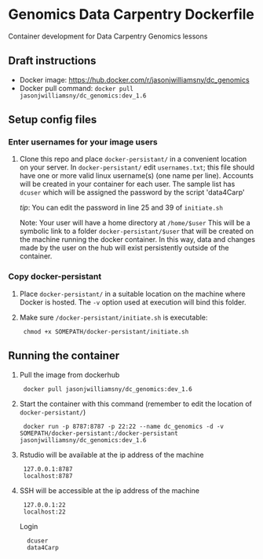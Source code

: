 # Genomics Data Carpentry Dockerfile
Container development for Data Carpentry Genomics lessons

## Draft instructions

- Docker image: https://hub.docker.com/r/jasonjwilliamsny/dc_genomics
- Docker pull command: `docker pull jasonjwilliamsny/dc_genomics:dev_1.6`

## Setup config files

### Enter usernames for your image users

1. Clone this repo and place `docker-persistant/` in
   a convenient location on your server. In `docker-persistant/`
   edit `usernames.txt`; this file should have one or more valid linux
   username(s) (one name per line). Accounts will be created in your
   container for each user. The sample list has `dcuser` which will be assigned
   the password by the script 'data4Carp'

   *tip*: You can edit the password in line 25 and 39 of `initiate.sh`

   Note: Your user will have a home directory at `/home/$user`
   This will be a symbolic link to a folder `docker-persistant/$user`
   that will be created on the machine running the docker container.
   In this way, data and changes made by the user on the hub will exist
   persistently outside of the container.

### Copy docker-persistant

1. Place `docker-persistant/` in a suitable location on the
   machine where Docker is hosted. The `-v` option used at execution
   will bind this folder.
2. Make sure `/docker-persistant/initiate.sh` is executable:

        chmod +x SOMEPATH/docker-persistant/initiate.sh


## Running the container

1. Pull the image from dockerhub

        docker pull jasonjwilliamsny/dc_genomics:dev_1.6

2. Start the container with this command (remember to edit the location of
   `docker-persistant/`)

        docker run -p 8787:8787 -p 22:22 --name dc_genomics -d -v SOMEPATH/docker-persistant:/docker-persistant jasonjwilliamsny/dc_genomics:dev_1.6

3. Rstudio will be available at the ip address of the machine

        127.0.0.1:8787
        localhost:8787

4. SSH will be accessible at the ip address of the machine

        127.0.0.1:22
        localhost:22

    Login


         dcuser
         data4Carp
